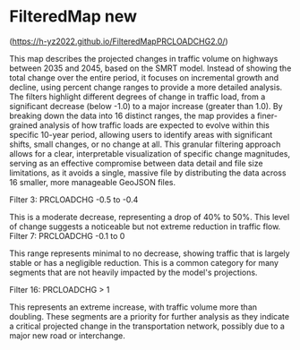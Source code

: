 # FilteredMap new
(https://h-yz2022.github.io/FilteredMapPRCLOADCHG2.0/)


This map describes the projected changes in traffic volume on highways between 2035 and 2045, based on the SMRT model. Instead of showing the total change over the entire period, it focuses on incremental growth and decline, using percent change ranges to provide a more detailed analysis. The filters highlight different degrees of change in traffic load, from a significant decrease (below -1.0) to a major increase (greater than 1.0). By breaking down the data into 16 distinct ranges, the map provides a finer-grained analysis of how traffic loads are expected to evolve within this specific 10-year period, allowing users to identify areas with significant shifts, small changes, or no change at all. This granular filtering approach allows for a clear, interpretable visualization of specific change magnitudes, serving as an effective compromise between data detail and file size limitations, as it avoids a single, massive file by distributing the data across 16 smaller, more manageable GeoJSON files.

Filter 3: PRCLOADCHG -0.5 to -0.4

This is a moderate decrease, representing a drop of 40% to 50%. This level of change suggests a noticeable but not extreme reduction in traffic flow.
Filter 7: PRCLOADCHG -0.1 to 0

This range represents minimal to no decrease, showing traffic that is largely stable or has a negligible reduction. This is a common category for many segments that are not heavily impacted by the model's projections.

Filter 16: PRCLOADCHG > 1

This represents an extreme increase, with traffic volume more than doubling. These segments are a priority for further analysis as they indicate a critical projected change in the transportation network, possibly due to a major new road or interchange.
